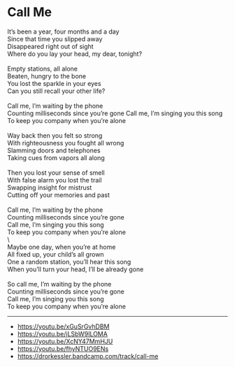 # Call Me

It’s been a year, four months and a day\
Since that time you slipped away\
Disappeared right out of sight\
Where do you lay your head, my dear, tonight?\
\
Empty stations, all alone\
Beaten, hungry to the bone\
You lost the sparkle in your eyes\
Can you still recall your other life?\
\
Call me, I’m waiting by the phone\
Counting milliseconds since you’re gone
Call me, I’m singing you this song\
To keep you company when you’re alone\
\
Way back then you felt so strong\
With righteousness you fought all wrong\
Slamming doors and telephones\
Taking cues from vapors all along\
\
Then you lost your sense of smell\
With false alarm you lost the trail\
Swapping insight for mistrust\
Cutting off your memories and past\
\
Call me, I’m waiting by the phone\
Counting milliseconds since you’re gone\
Call me, I’m singing you this song\
To keep you company when you’re alone\
\        
Maybe one day, when you’re at home\
All fixed up, your child’s all grown\
One a random station, you’ll hear this song\
When you’ll turn your head, I’ll be already gone\
\
So call me, I’m waiting by the phone\
Counting milliseconds since you’re gone\
Call me, I’m singing you this song\
To keep you company when you’re alone

---
- https://youtu.be/xGuSrGvhDBM
- https://youtu.be/jLSbW9ILOMA
- https://youtu.be/XcNY47MmHJU
- https://youtu.be/fhyNTUO9ENs
- https://drorkessler.bandcamp.com/track/call-me
